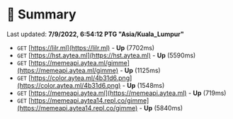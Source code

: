 # 📖 Summary
Last updated: **7/9/2022, 6:54:12 PTG "Asia/Kuala_Lumpur"**

- `GET` [https://lilr.ml](https://lilr.ml) - **Up** (7702ms)
- `GET` [https://hst.aytea.ml](https://hst.aytea.ml) - **Up** (5590ms)
- `GET` [https://memeapi.aytea.ml/gimme](https://memeapi.aytea.ml/gimme) - **Up** (1125ms)
- `GET` [https://color.aytea.ml/4b31d6.png](https://color.aytea.ml/4b31d6.png) - **Up** (1548ms)
- `GET` [https://memeapi.aytea.ml](https://memeapi.aytea.ml) - **Up** (719ms)
- `GET` [https://memeapi.aytea14.repl.co/gimme](https://memeapi.aytea14.repl.co/gimme) - **Up** (5840ms)
